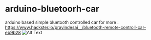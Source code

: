 # arduino-bluetoorh-car
arduino based simple bluetooth controlled car 
for more : 
https://www.hackster.io/pravindesai__/bluetooth-remote-controll-car-eb9b28
![Alt Text](https://github.com/pravindesai/arduino-bluetoorh-car/blob/master/gif.gif)
